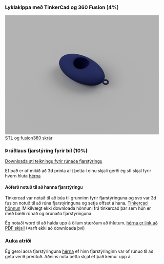 ### Lyklakippa með TinkerCad og 360 Fusion  (4%)
![Mynd](https://github.com/sveinnoli/vesm2h21/blob/main/verkefni3/tutorial/keychain_render.png)
[STL og fusion360 skrár](https://github.com/sveinnoli/vesm2h21/tree/main/verkefni3/tutorial)


### Þráðlaus fjarstýring fyrir bíl (10%)
[Downloada stl teikningu fyrir rúnaða fjarstýringu](https://github.com/sveinnoli/vesm2h21/blob/main/verkefni3/Controller_design/Nintendo_controller_rounded_all.stl)

Ef það er of mikið að 3d printa allt þetta í einu skjali gerði ég stl skjal fyrir hvern hluta [hérna](https://github.com/sveinnoli/vesm2h21/tree/main/verkefni3/Controller_indivdual_design)

#### Aðferð notuð til að hanna fjarstýringu
Tinkercad var notað til að búa til grunninn fyrir fjarstýringuna og svo var 3d fusion notuð til að rúna fjarstýringuna og setja offset á hana. 
[Tinkercad hönnun](https://www.tinkercad.com/things/eyRiWvPn0Nr-controller)
!Mikilvægt ekki downloada hönnuni frá tinkercad þar sem hún er með bæði rúnað og órúnaða fjarstýringuna

Ég notaði word til að halda upp á öllum stærðum að íhlutum. [hérna er link að PDF skjali](https://studenttskoli-my.sharepoint.com/:b:/g/personal/sveinngu245_nemi_tskoli_is/ETWcXVZkmiNClhTpHQpd_bcBPj0C45_equHBs4iFq1Yixw?e=OgLpqf) (Þarft ekki að downloada því)


### Auka atriði
Ég gerði aðra fjarstýringuna [hérna]() ef hinn fjarstýringinn var of rúnuð til að geta verið prentuð. Aðeins nota þetta skjal ef það kemur upp á

